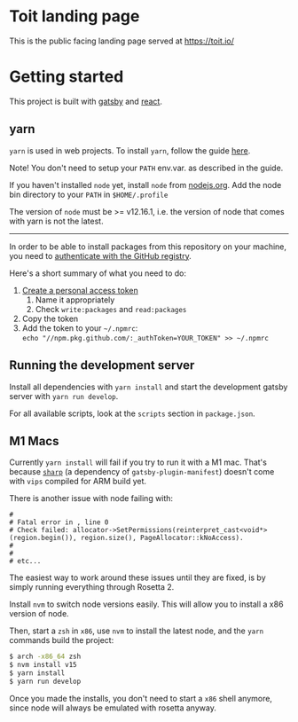 # Toit landing page

This is the public facing landing page served at https://toit.io/

# Getting started

This project is built with [gatsby](https://www.gatsbyjs.com) and
[react](https://reactjs.org).

## yarn

`yarn` is used in web projects. To install `yarn`, follow the guide
[here](https://yarnpkg.com/lang/en/docs/install/#debian-stable).

Note! You don't need to setup your `PATH` env.var. as described in the guide.

If you haven't installed `node` yet, install `node` from
[nodejs.org](https://nodejs.org/en/). Add the node bin directory to your `PATH`
in `$HOME/.profile`

The version of `node` must be >= v12.16.1, i.e. the version of node that comes
with yarn is not the latest.

* * *

In order to be able to install packages from this repository on your machine,
you need to [authenticate with the GitHub
registry](https://docs.github.com/en/packages/guides/configuring-npm-for-use-with-github-packages#authenticating-to-github-packages).

Here's a short summary of what you need to do:

1. [Create a personal access token](https://github.com/settings/tokens/new)
   1. Name it appropriately
   2. Check `write:packages` and `read:packages`
2. Copy the token
3. Add the token to your `~/.npmrc`:  
   `echo "//npm.pkg.github.com/:_authToken=YOUR_TOKEN" >> ~/.npmrc`

## Running the development server

Install all dependencies with `yarn install` and start the development gatsby
server with `yarn run develop`.

For all available scripts, look at the `scripts` section in `package.json`.

## M1 Macs

Currently `yarn install` will fail if you try to run it with a M1 mac. That's
because [`sharp`](https://sharp.pixelplumbing.com) (a dependency of
`gatsby-plugin-manifest`) doesn't come with `vips` compiled for ARM build yet.

There is another issue with node failing with:

```
#
# Fatal error in , line 0
# Check failed: allocator->SetPermissions(reinterpret_cast<void*>(region.begin()), region.size(), PageAllocator::kNoAccess).
#
#
# etc...
```

The easiest way to work around these issues until they are fixed, is by simply
running everything through Rosetta 2.

Install `nvm` to switch node versions easily. This will allow you to install
a x86 version of node.

Then, start a `zsh` in `x86`, use `nvm` to install the latest node, and the
`yarn` commands build the project:

```bash
$ arch -x86_64 zsh
$ nvm install v15
$ yarn install
$ yarn run develop
```

Once you made the installs, you don't need to start a `x86` shell anymore, since
node will always be emulated with rosetta anyway.